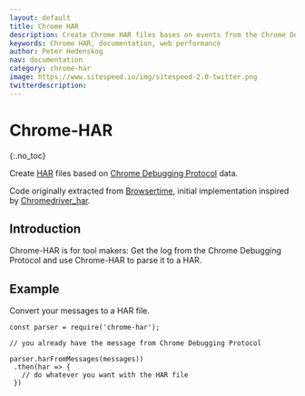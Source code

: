 ```yaml
---
layout: default
title: Chrome HAR
description: Create Chrome HAR files bases on events from the Chrome Debugging Protocol.
keywords: Chrome HAR, documentation, web performance
author: Peter Hedenskog
nav: documentation
category: chrome-har
image: https://www.sitespeed.io/img/sitespeed-2.0-twitter.png
twitterdescription:
---
```


# Chrome-HAR
{:.no_toc}

Create [HAR](http://www.softwareishard.com/blog/har-12-spec/) files based on [Chrome Debugging Protocol](https://developer.chrome.com/devtools/docs/debugger-protocol) data.

Code originally extracted from [Browsertime](https://github.com/sitespeedio/browsertime), initial implementation inspired by [Chromedriver_har](https://github.com/woodsaj/chromedriver_har).


## Introduction

Chrome-HAR is for tool makers: Get the log from the Chrome Debugging Protocol and use Chrome-HAR to parse it to a HAR.

## Example

Convert your messages to a HAR file.

~~~
const parser = require('chrome-har');

// you already have the message from Chrome Debugging Protocol

parser.harFromMessages(messages))
 .then(har => {
   // do whatever you want with the HAR file
 })
~~~
